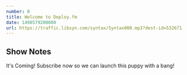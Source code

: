 ```yaml
---
number: 0
title: Welcome to Deploy.fm
date: 1498579200000
url: https://traffic.libsyn.com/syntax/Syntax000.mp3?dest-id=532671
---
```


## Show Notes

It's Coming! Subscribe now so we can launch this puppy with a bang!

